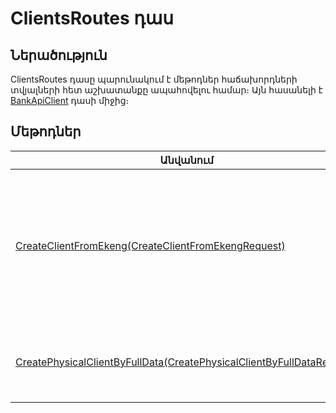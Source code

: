 ---
---

<div class="version-block" data-product-id="bank" data-version="250626.000, 250929.000" markdown="1">

# ClientsRoutes դաս

## Ներածություն

ClientsRoutes դասը պարունակում է մեթոդներ հաճախորդների տվյալների հետ աշխատանքը ապահովելու համար։
Այն հասանելի է [BankApiClient](../types/BankApiClient.md) դասի միջից։

## Մեթոդներ

| Անվանում | Նկարագրություն |
|----------|----------------|
| [CreateClientFromEkeng(CreateClientFromEkengRequest)](ClientsRoutes/CreateClientFromEkeng.md) | Ստեղծում է ֆիզ. անձ հաճախորդ ստանալով նույնականացման փաստաթղթի համարը (սոց.քարտ, անձնագիր...), իսկ հիմնական տվյալները ստանալով [ԷԿԵՆԳ](https://www.ekeng.am) համակարգից: |
| [CreatePhysicalClientByFullData(CreatePhysicalClientByFullDataRequest)](ClientsRoutes/CreatePhysicalClientByFullData.md) | Ստեղծում է նոր ֆիզ. անձ հաճախորդ ըստ հաճախորդի հիմնական տվյալների։ |

</div>
